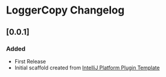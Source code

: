 <!-- Keep a Changelog guide -> https://keepachangelog.com -->

# LoggerCopy Changelog

## [0.0.1]
### Added
- First Release
- Initial scaffold created from [IntelliJ Platform Plugin Template](https://github.com/JetBrains/intellij-platform-plugin-template)
